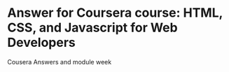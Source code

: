 # Answer for Coursera course: HTML, CSS, and Javascript for Web Developers
Cousera Answers
and module week





